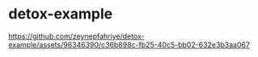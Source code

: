 # detox-example



https://github.com/zeynepfahriye/detox-example/assets/96346390/c36b898c-fb25-40c5-bb02-632e3b3aa067

